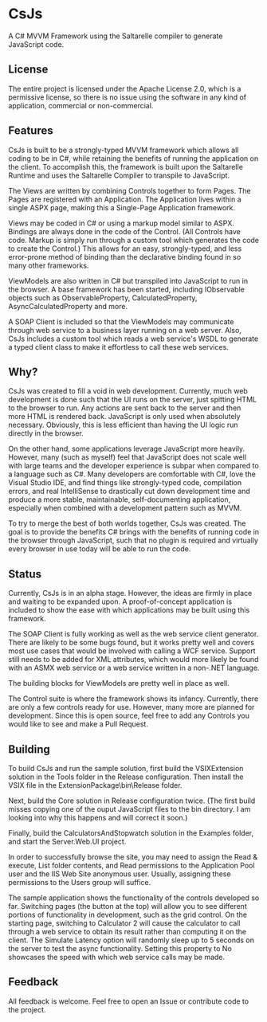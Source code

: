 CsJs
====

A C# MVVM Framework using the Saltarelle compiler to generate JavaScript code.

License
-------

The entire project is licensed under the Apache License 2.0, which is a permissive license, so there is no issue using the software in any kind of application, commercial or non-commercial.

Features
--------

CsJs is built to be a strongly-typed MVVM framework which allows all coding to be in C#, while retaining the benefits of running the application on the client.  To accomplish this, the framework is built upon the Saltarelle Runtime and uses the Saltarelle Compiler to transpile to JavaScript.

The Views are written by combining Controls together to form Pages.  The Pages are registered with an Application.  The Application lives within a single ASPX page, making this a Single-Page Application framework.

Views may be coded in C# or using a markup model similar to ASPX.  Bindings are always done in the code of the Control.  (All Controls have code.  Markup is simply run through a custom tool which generates the code to create the Control.)  This allows for an easy, strongly-typed, and less error-prone method of binding than the declarative binding found in so many other frameworks.

ViewModels are also written in C# but transpiled into JavaScript to run in the browser.  A base framework has been started, including IObservable<T> objects such as ObservableProperty<T>, CalculatedProperty<T>, AsyncCalculatedProperty<T> and more.

A SOAP Client is included so that the ViewModels may communicate through web service to a business layer running on a web server.  Also, CsJs includes a custom tool which reads a web service's WSDL to generate a typed client class to make it effortless to call these web services.

Why?
----

CsJs was created to fill a void in web development.  Currently, much web development is done such that the UI runs on the server, just spitting HTML to the browser to run.  Any actions are sent back to the server and then more HTML is rendered back.  JavaScript is only used when absolutely necessary.  Obviously, this is less efficient than having the UI logic run directly in the browser.

On the other hand, some applications leverage JavaScript more heavily.  However, many (such as myself) feel that JavaScript does not scale well with large teams and the developer experience is subpar when compared to a language such as C#.  Many developers are comfortable with C#, love the Visual Studio IDE, and find things like strongly-typed code, compilation errors, and real IntelliSense to drastically cut down development time and produce a more stable, maintainable, self-documenting application, especially when combined with a development pattern such as MVVM.

To try to merge the best of both worlds together, CsJs was created.  The goal is to provide the benefits C# brings with the benefits of running code in the browser through JavaScript, such that no plugin is required and virtually every browser in use today will be able to run the code.

Status
------

Currently, CsJs is in an alpha stage.  However, the ideas are firmly in place and waiting to be expanded upon.  A proof-of-concept application is included to show the ease with which applications may be built using this framework.

The SOAP Client is fully working as well as the web service client generator.  There are likely to be some bugs found, but it works pretty well and covers most use cases that would be involved with calling a WCF service.  Support still needs to be added for XML attributes, which would more likely be found with an ASMX web service or a web service written in a non-.NET language.

The building blocks for ViewModels are pretty well in place as well.

The Control suite is where the framework shows its infancy.  Currently, there are only a few controls ready for use.  However, many more are planned for development.  Since this is open source, feel free to add any Controls you would like to see and make a Pull Request.

Building
--------

To build CsJs and run the sample solution, first build the VSIXExtension solution in the Tools folder in the Release configuration.  Then install the VSIX file in the ExtensionPackage\bin\Release folder.

Next, build the Core solution in Release configuration twice.  (The first build misses copying one of the ouput JavaScript files to the bin directory.  I am looking into why this happens and will correct it soon.)

Finally, build the CalculatorsAndStopwatch solution in the Examples folder, and start the Server.Web.UI project.

In order to successfully browse the site, you may need to assign the Read & execute, List folder contents, and Read permissions to the Application Pool user and the IIS Web Site anonymous user.  Usually, assigning these permissions to the Users group will suffice.

The sample application shows the functionality of the controls developed so far.  Switching pages (the button at the top) will allow you to see different portions of functionality in development, such as the grid control.  On the starting page, switching to Calculator 2 will cause the calculator to call through a web service to obtain its result rather than computing it on the client.  The Simulate Latency option will randomly sleep up to 5 seconds on the server to test the async functionality.  Setting this property to No showcases the speed with which web service calls may be made.

Feedback
--------

All feedback is welcome.  Feel free to open an Issue or contribute code to the project.
